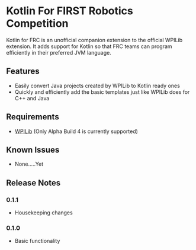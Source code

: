 # Kotlin For FIRST Robotics Competition

Kotlin for FRC is an unofficial companion extension to the official WPILib extension. It adds support for Kotlin so that FRC teams can program efficiently in their preferred JVM language.

## Features

* Easily convert Java projects created by WPILib to Kotlin ready ones
* Quickly and efficiently add the basic templates just like WPILib does for C++ and Java

## Requirements

* [WPILib](https://github.com/wpilibsuite/vscode-wpilib/releases) (Only Alpha Build 4 is currently supported)

## Known Issues

* None.....Yet

## Release Notes

### 0.1.1
* Housekeeping changes

### 0.1.0
* Basic functionality
